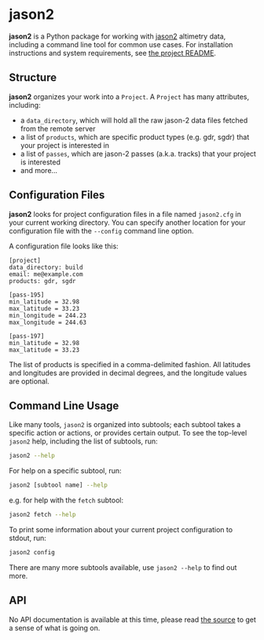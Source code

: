 # jason2

**jason2** is a Python package for working with [jason2](http://www.nasa.gov/mission_pages/ostm/main/) altimetry data, including a command line tool for common use cases.
For installation instructions and system requirements, see [the project README](https://github.com/gadomski/jason2#readme).


## Structure

**jason2** organizes your work into a `Project`.
A `Project` has many attributes, including:

- a `data_directory`, which will hold all the raw jason-2 data files fetched from the remote server
- a list of `products`, which are specific product types (e.g. gdr, sgdr) that your project is interested in
- a list of `passes`, which are jason-2 passes (a.k.a. tracks) that your project is interested
- and more...


## Configuration Files

**jason2** looks for project configuration files in a file named `jason2.cfg` in your current working directory.
You can specify another location for your configuration file with the `--config` command line option.

A configuration file looks like this:

```text
[project]
data_directory: build
email: me@example.com
products: gdr, sgdr

[pass-195]
min_latitude = 32.98
max_latitude = 33.23
min_longitude = 244.23
max_longitude = 244.63

[pass-197]
min_latitude = 32.98
max_latitude = 33.23
```

The list of products is specified in a comma-delimited fashion.
All latitudes and longitudes are provided in decimal degrees, and the longitude values are optional.


## Command Line Usage

Like many tools, `jason2` is organized into subtools; each subtool takes a specific action or actions, or provides certain output.
To see the top-level `jason2` help, including the list of subtools, run:

```bash
jason2 --help
```

For help on a specific subtool, run:

```bash
jason2 [subtool name] --help
```

e.g. for help with the `fetch` subtool:

```bash
jason2 fetch --help
```

To print some information about your current project configuration to stdout, run:

```bash
jason2 config
```

There are many more subtools available, use `jason2 --help` to find out more.


## API

No API documentation is available at this time, please read [the source](https://github.com/gadomski/jason2) to get a sense of what is going on.
